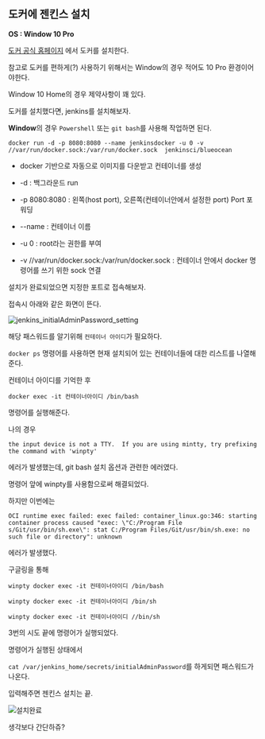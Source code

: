 ## 도커에 젠킨스 설치

**OS : Window 10 Pro**

[도커 공식 홈페이지]( https://hub.docker.com/?overlay=onboarding) 에서 도커를 설치한다.



참고로 도커를 편하게(?) 사용하기 위해서는 Window의 경우 적어도 10 Pro 환경이어야한다.

Window 10 Home의 경우 제약사항이 꽤 있다.



도커를 설치했다면, jenkins를 설치해보자.

**Window**의 경우 `Powershell` 또는 `git bash`를 사용해 작업하면 된다.

```
docker run -d -p 8080:8080 --name jenkinsdocker -u 0 -v //var/run/docker.sock:/var/run/docker.sock  jenkinsci/blueocean 
```

-  docker 기반으로 자동으로 이미지를 다운받고 컨테이너를 생성

-  -d : 백그라운드 run

- -p 8080:8080 : 왼쪽(host port), 오른쪽(컨테이너안에서 설정한 port) Port 포워딩

- --name : 컨테이너 이름

- -u 0 :  root라는 권한를 부여

- -v  //var/run/docker.sock:/var/run/docker.sock :  컨테이너 안에서 docker 명령어를 쓰기 위한 sock 연결 



설치가 완료되었으면 지정한 포트로 접속해보자.

접속시 아래와 같은 화면이 뜬다.

![jenkins_initialAdminPassword_setting](C:\Users\Lenovo\Desktop\jenkins_initialAdminPassword_setting.png)

해당 패스워드를 알기위해 `컨테이너 아이디`가 필요하다.

`docker ps` 명령어를 사용하면 현재 설치되어 있는 컨테이너들에 대한 리스트를 나열해준다.

컨테이너 아이디를 기억한 후

```
docker exec -it 컨테이너아이디 /bin/bash
```

명령어를 실행해준다.



나의 경우

```
the input device is not a TTY.  If you are using mintty, try prefixing the command with 'winpty'
```

에러가 발생했는데, git bash 설치 옵션과 관련한 에러였다.

명령어 앞에 winpty를 사용함으로써 해결되었다.



하지만 이번에는

```
OCI runtime exec failed: exec failed: container_linux.go:346: starting container process caused "exec: \"C:/Program File
s/Git/usr/bin/sh.exe\": stat C:/Program Files/Git/usr/bin/sh.exe: no such file or directory": unknown
```

에러가 발생했다.



구글링을 통해

```
winpty docker exec -it 컨테이너아이디 /bin/bash

winpty docker exec -it 컨테이너아이디 /bin/sh

winpty docker exec -it 컨테이너아이디 //bin/sh
```

3번의 시도 끝에 명령어가 실행되었다.

명령어가 실행된 상태에서

`cat /var/jenkins_home/secrets/initialAdminPassword`를 하게되면 패스워드가 나온다.



입력해주면 젠킨스 설치는 끝.

![설치완료](C:\Users\Lenovo\Desktop\설치완료.JPG)

생각보다 간단하쥬?
